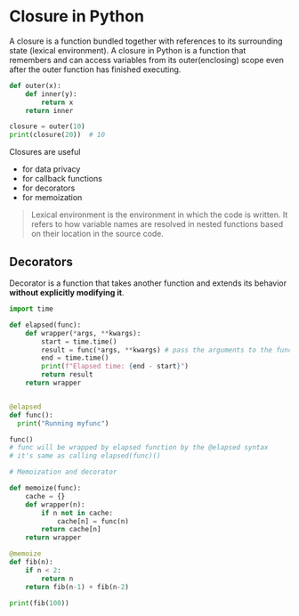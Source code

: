 # Closure in Python

A closure is a function bundled together with references to its surrounding state (lexical environment). A closure in Python is a function that remembers and can access variables from its outer(enclosing) scope even after the outer function has finished executing.

```python
def outer(x):
    def inner(y):
        return x
    return inner

closure = outer(10)
print(closure(20))  # 10
```

Closures are useful

- for data privacy
- for callback functions
- for decorators
- for memoization

> Lexical environment is the environment in which the code is written.
> It refers to how variable names are resolved in nested functions based on their location in the source code.

## Decorators

Decorator is a function that takes another function and extends its behavior **without explicitly modifying it**.

  ```python
  import time

  def elapsed(func):
      def wrapper(*args, **kwargs):
          start = time.time()
          result = func(*args, **kwargs) # pass the arguments to the function
          end = time.time()
          print(f"Elapsed time: {end - start}")
          return result
      return wrapper


  @elapsed
  def func():
    print("Running myfunc")
  
  func()
  # func will be wrapped by elapsed function by the @elapsed syntax
  # it's same as calling elapsed(func)()
  ```

```python
# Memoization and decorator

def memoize(func):
    cache = {}
    def wrapper(n):
        if n not in cache:
            cache[n] = func(n)
        return cache[n]
    return wrapper

@memoize
def fib(n):
    if n < 2:
        return n
    return fib(n-1) + fib(n-2)

print(fib(100))
```
